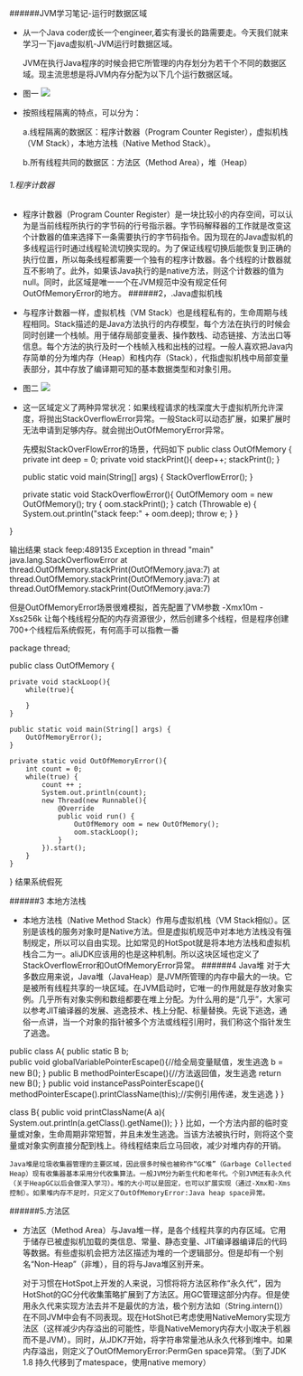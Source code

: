 ######JVM学习笔记-运行时数据区域
*   从一个Java coder成长一个engineer,着实有漫长的路需要走。今天我们就来学习一下java虚拟机-JVM运行时数据区域。

    JVM在执行Java程序的时候会把它所管理的内存划分为若干个不同的数据区域。现主流思想是将JVM内存分配为以下几个运行数据区域。
* 图一 ![](http://i.imgur.com/8lnBrWV.png)
* 按照线程隔离的特点，可以分为：

    a.线程隔离的数据区：程序计数器（Program Counter Register），虚拟机栈（VM Stack），本地方法栈（Native Method Stack）。

    b.所有线程共同的数据区：方法区（Method Area），堆（Heap）

###### 1.程序计数器
*  程序计数器（Program Counter Register）是一块比较小的内存空间，可以认为是当前线程所执行的字节码的行号指示器。字节码解释器的工作就是改变这个计数器的值来选择下一条需要执行的字节码指令。因为现在的Java虚拟机的多线程运行时通过线程轮流切换实现的。为了保证线程切换后能恢复到正确的执行位置，所以每条线程都需要一个独有的程序计数器。各个线程的计数器就互不影响了。此外，如果该Java执行的是native方法，则这个计数器的值为null。同时，此区域是唯一一个在JVM规范中没有规定任何OutOfMemoryError的地方。
######2，.Java虚拟机栈
*  与程序计数器一样，虚拟机栈（VM Stack）也是线程私有的，生命周期与线程相同。Stack描述的是Java方法执行的内存模型，每个方法在执行的时候会同时创建一个栈帧。用于储存局部变量表、操作数栈、动态链接、方法出口等信息。每个方法的执行及时一个栈帧入栈和出栈的过程。一般人喜欢把Java内存简单的分为堆内存（Heap）和栈内存（Stack），代指虚拟机栈中局部变量表部分，其中存放了编译期可知的基本数据类型和对象引用。
*  图二 ![](http://i.imgur.com/i8TqISf.png)
*  这一区域定义了两种异常状况：如果线程请求的栈深度大于虚拟机所允许深度，将抛出StackOverflowError异常。一般Stack可以动态扩展，如果扩展时无法申请到足够内存。就会抛出OutOfMemoryError异常。

    先模拟StackOverFlowError的场景，代码如下
 public class OutOfMemory {
    private int deep = 0;
    private void stackPrint(){
        deep++;
        stackPrint();
    }
    
    public static void main(String[] args) {
        StackOverflowError();
    }
    
    private static void StackOverflowError(){
        OutOfMemory oom = new OutOfMemory(); 
        try {
            oom.stackPrint();
        } catch (Throwable e) {
            System.out.println("stack feep:" + oom.deep);
            throw e;
        }
    }
    
}

输出结果
stack feep:489135 Exception in thread "main" java.lang.StackOverflowError 
at thread.OutOfMemory.stackPrint(OutOfMemory.java:7) 
at thread.OutOfMemory.stackPrint(OutOfMemory.java:7) 
at thread.OutOfMemory.stackPrint(OutOfMemory.java:7)

 
   但是OutOfMemoryError场景很难模拟，首先配置了VM参数 -Xmx10m -Xss256k 让每个栈线程分配的内存资源很少，然后创建多个线程，但是程序创建700+个线程后系统假死，有何高手可以指教一番

package thread;

public class OutOfMemory {
    
    private void stackLoop(){
        while(true){
            
        }
    }
    
    public static void main(String[] args) {
        OutOfMemoryError();
    }
    
    private static void OutOfMemoryError(){
        int count = 0;
        while(true) {
            count ++ ;
            System.out.println(count);
            new Thread(new Runnable(){
                @Override
                public void run() {
                    OutOfMemory oom = new OutOfMemory();
                    oom.stackLoop();
                }
            }).start();
        }
    }
}
结果系统假死

######3 本地方法栈
* 本地方法栈（Native Method Stack）作用与虚拟机栈（VM Stack相似）。区别是该栈的服务对象时是Native方法。但是虚拟机规范中对本地方法栈没有强制规定，所以可以自由实现。比如常见的HotSpot就是将本地方法栈和虚拟机栈合二为一。aliJDK应该用的也是这种机制。所以这块区域也定义了StackOverflowError和OutOfMemoryError异常。
######4 Java堆
对于大多数应用来说，Java堆（JavaHeap）是JVM所管理的内存中最大的一块。它是被所有线程共享的一块区域。在JVM启动时，它唯一的作用就是存放对象实例。几乎所有对象实例和数组都要在堆上分配。为什么用的是“几乎”，大家可以参考JIT编译器的发展、逃逸技术、栈上分配、标量替换。先说下逃逸，通俗一点讲，当一个对象的指针被多个方法或线程引用时，我们称这个指针发生了逃逸。

public class A{
    public static B b;  
    public void globalVariablePointerEscape(){//给全局变量赋值，发生逃逸
        b = new B();
    }
    public B methodPointerEscape(){//方法返回值，发生逃逸
        return new B();
    }
    public void instancePassPointerEscape(){
        methodPointerEscape().printClassName(this);//实例引用传递，发生逃逸
    }
}

class B{
    public void printClassName(A a){
        System.out.println(a.getClass().getName());
    }
}
    比如，一个方法内部的临时变量或对象，生命周期非常短暂，并且未发生逃逸。当该方法被执行时，则将这个变量或对象实例直接分配到栈上。待线程结束后立马回收，减少对堆内存的开销。

    Java堆是垃圾收集器管理的主要区域，因此很多时候也被称作“GC堆”（Garbage Collected Heap）现有收集器基本采用分代收集算法。一般JVM分为新生代和老年代。个别JVM还有永久代（关于HeapGC以后会做深入学习）。堆的大小可以是固定，也可以扩展实现（通过-Xmx和-Xms控制）。如果堆内存不足时，只定义了OutOfMemoryError:Java heap space异常。
######5.方法区
* 方法区（Method Area）与Java堆一样，是各个线程共享的内存区域。它用于储存已被虚拟机加载的类信息、常量、静态变量、JIT编译器编译后的代码等数据。有些虚拟机会把方法区描述为堆的一个逻辑部分。但是却有一个别名“Non-Heap”（非堆），目的将与Java堆区别开来。

    对于习惯在HotSpot上开发的人来说，习惯将将方法区称作“永久代”，因为HotShot的GC分代收集策略扩展到了方法区。用GC管理这部分内存。但是使用永久代来实现方法去并不是最优的方法，极个别方法如（String.intern()）在不同JVM中会有不同表现。现在HotShot已考虑使用NativeMemory实现方法区（这样减少内存溢出的可能性，毕竟NativeMemory内存大小取决于机器而不是JVM）。同时，从JDK7开始，将字符串常量池从永久代移到堆中。如果内存溢出，则定义了OutOfMemoryError:PermGen space异常。（到了JDK 1.8 持久代移到了matespace，使用native memory）